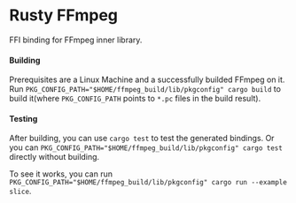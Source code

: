 # Rusty FFmpeg

FFI binding for FFmpeg inner library.

#### Building

Prerequisites are a Linux Machine and a successfully builded FFmpeg on it. Run `PKG_CONFIG_PATH="$HOME/ffmpeg_build/lib/pkgconfig" cargo build` to build it(where `PKG_CONFIG_PATH` points to `*.pc` files in the build result).

#### Testing

After building, you can use `cargo test` to test the generated bindings. Or you can `PKG_CONFIG_PATH="$HOME/ffmpeg_build/lib/pkgconfig" cargo test` directly without building.

To see it works, you can run `PKG_CONFIG_PATH="$HOME/ffmpeg_build/lib/pkgconfig" cargo run --example slice`.
